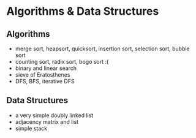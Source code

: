 # Algorithms & Data Structures

## Algorithms

- merge sort, heapsort, quicksort, insertion sort, selection sort, bubble sort
- counting sort, radix sort, bogo sort :(
- binary and linear search
- sieve of Eratosthenes
- DFS, BFS, iterative DFS

## Data Structures

- a very simple doubly linked list
- adjacency matrix and list
- simple stack
